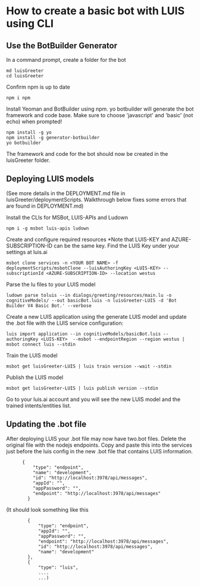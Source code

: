 # How to create a basic bot with LUIS using CLI

## Use the BotBuilder Generator

In a command prompt, create a folder for the bot

``` 
md luisGreeter
cd luisGreeter
```

Confirm  npm is up to date
```
npm i npm
```
Install Yeoman and BotBuilder using npm.
yo botbuilder will generate the bot framework and code base.
Make sure to choose 'javascript' and 'basic' (not echo) when prompted!

```
npm install -g yo 
npm install -g generator-botbuilder
yo botbuilder
```
The framework and code for the bot should now be created in the luisGreeter folder. 

## Deploying LUIS models
(See more details in the DEPLOYMENT.md file in luisGreeter/deploymentScripts. Walkthrough below fixes some errors that are found in DEPLOYMENT.md)

Install the CLIs for MSBot, LUIS-APIs and Ludown
```
npm i -g msbot luis-apis ludown
```
Create and configure required resources
*Note that LUIS-KEY and AZURE-SUBSCRIPTION-ID can be the same key. Find the LUIS Key under your settings at luis.ai
```
msbot clone services -n <YOUR BOT NAME> -f deploymentScripts/msbotClone --luisAuthoringKey <LUIS-KEY> --subscriptionId <AZURE-SUBSCRIPTION-ID> --location westus
```
Parse the lu files to your LUIS model
```
ludown parse toluis --in dialogs/greeting/resources/main.lu -o cognitiveModels/ --out basicBot.luis -n luisGreeter-LUIS -d 'Bot Builder V4 Basic Bot.' --verbose
```
Create a new LUIS application using the generate LUIS model and update the .bot file with the LUIS service configuration:
```
luis import application --in cognitiveModels/basicBot.luis --authoringKey <LUIS-KEY>  --msbot --endpointRegion --region westus | msbot connect luis --stdin
```

Train the LUIS model
```
msbot get luisGreeter-LUIS | luis train version --wait --stdin
```
Publish  the LUIS model 
```
msbot get luisGreeter-LUIS | luis publish version --stdin
```
Go to your luis.ai account and you will see the new LUIS model and the trained intents/entities list.

## Updating the .bot file
After deploying LUIS your .bot file may now have two.bot files. Delete the original file with the nodejs endpoints. Copy and paste this into the services just before the luis config in the new .bot file that contains LUIS information.
```
	  {
	      "type": "endpoint",
	      "name": "development",
	      "id": "http://localhost:3978/api/messages",
	      "appId": "",
	      "appPassword": "",
	      "endpoint": "http://localhost:3978/api/messages"
	    }
```
(It should look something like this
```  "services": [
        {
            "type": "endpoint",
            "appId": "",
            "appPassword": "",
            "endpoint": "http://localhost:3978/api/messages",
            "id": "http://localhost:3978/api/messages",
            "name": "development"
        },
        {
            "type": "luis",
            ....
            ...)
```
